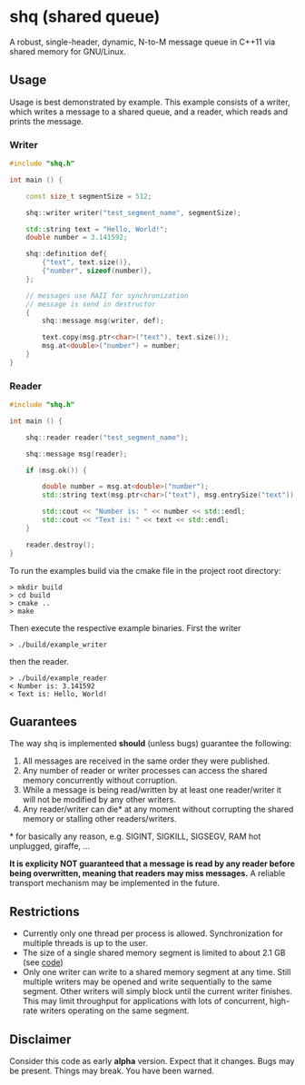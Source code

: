 # shq (shared queue)

A robust, single-header, dynamic, N-to-M message queue in C++11 via shared memory for GNU/Linux.

## Usage

Usage is best demonstrated by example. This example consists of a writer,
which writes a message to a shared queue, and a reader, which reads and prints the message.

### Writer

```C++
#include "shq.h"

int main () {

    const size_t segmentSize = 512;

    shq::writer writer("test_segment_name", segmentSize);

    std::string text = "Hello, World!";
    double number = 3.141592;

    shq::definition def{
        {"text", text.size()},
        {"number", sizeof(number)},
    };

    // messages use RAII for synchronization
    // message is send in destructor
    {
        shq::message msg(writer, def);

        text.copy(msg.ptr<char>("text"), text.size());
        msg.at<double>("number") = number;
    }
}
```

### Reader

```C++
#include "shq.h"

int main () {

    shq::reader reader("test_segment_name");

    shq::message msg(reader);

    if (msg.ok()) {

        double number = msg.at<double>("number");
        std::string text(msg.ptr<char>("text"), msg.entrySize("text"));

        std::cout << "Number is: " << number << std::endl;
        std::cout << "Text is: " << text << std::endl;
    }

    reader.destroy();
}
```
To run the examples build via the cmake file in the project root directory:

```
> mkdir build
> cd build
> cmake ..
> make
```

Then execute the respective example binaries. First the writer

```
> ./build/example_writer
```

then the reader.

```
> ./build/example_reader
< Number is: 3.141592
< Text is: Hello, World!
```

## Guarantees

The way shq is implemented **should** (unless bugs) guarantee the following: 

1. All messages are received in the same order they were published.
2. Any number of reader or writer processes can access the shared memory concurrently without corruption.
3. While a message is being read/written by at least one reader/writer it will not be modified by any other writers.
4. Any reader/writer can die* at any moment without corrupting the shared memory or stalling other readers/writers. 

\* for basically any reason, e.g. SIGINT, SIGKILL, SIGSEGV, RAM hot unplugged, giraffe, ...

**It is explicity NOT guaranteed that a message is read by any reader 
before being overwritten, meaning that readers may miss messages.**
A reliable transport mechanism may be implemented in the future.

## Restrictions

*  Currently only one thread per process is allowed. Synchronization for multiple threads is up to the user.
*  The size of a single shared memory segment is limited to about 2.1 GB (see [code](https://github.com/joruof/shq/blob/e730f94ffd83767b45d4d5c285c757fb197b8503/shq.h#L124))
*  Only one writer can write to a shared memory segment at any time.
   Still multiple writers may be opened and write sequentially to the same segment.
   Other writers will simply block until the current writer finishes. 
   This may limit throughput for applications with lots of concurrent, high-rate
   writers operating on the same segment. 

## Disclaimer

Consider this code as early **alpha** version. Expect that it changes.
Bugs may be present. Things may break. You have been warned.
